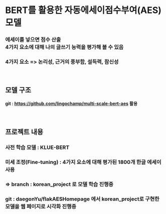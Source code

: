 # BERT를 활용한 자동에세이점수부여(AES) 모델 

### 에세이를 넣으면 점수 산출 <br> 4가지 요소에 대해 나의 글쓰기 능력을 평가해 볼 수 있음
### 4가지 요소 => 논리성, 근거의 풍부함, 설득력, 참신성
<br> 

## 모델 구조 
#### git : https://github.com/lingochamp/multi-scale-bert-aes 활용

<br>

## 프로젝트 내용
### 사전 학습 모델 : KLUE-BERT 
### 미세 조정(Fine-tuning) : 4가지 요소에 대해 평가된 1800개 한글 에세이 사용
### => branch : korean_project 로 모델 학습 진행중
### git : daegonYu/flakAESHomepage 에서 korean_project로 구현한 모델을 웹 페이지로 시각화 진행중

